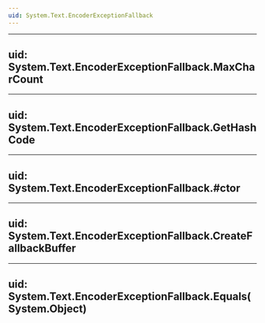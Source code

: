 ```yaml
---
uid: System.Text.EncoderExceptionFallback
---
```


---
uid: System.Text.EncoderExceptionFallback.MaxCharCount
---

---
uid: System.Text.EncoderExceptionFallback.GetHashCode
---

---
uid: System.Text.EncoderExceptionFallback.#ctor
---

---
uid: System.Text.EncoderExceptionFallback.CreateFallbackBuffer
---

---
uid: System.Text.EncoderExceptionFallback.Equals(System.Object)
---
